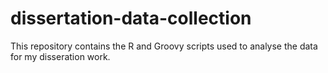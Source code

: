 # dissertation-data-collection

This repository contains the R and Groovy scripts used to analyse the data for my disseration work.
